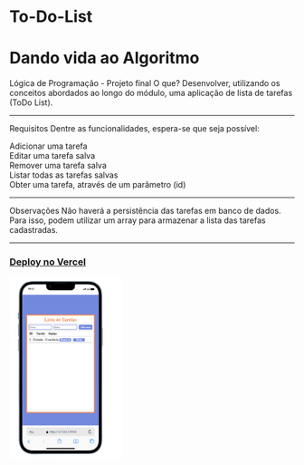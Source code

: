 # To-Do-List
# Dando vida ao Algoritmo 
Lógica de Programação - Projeto final
O que?
Desenvolver, utilizando os conceitos abordados ao longo do módulo, uma aplicação de lista de tarefas (ToDo List).

---

Requisitos
Dentre as funcionalidades, espera-se que seja possível:

Adicionar uma tarefa <br>
Editar uma tarefa salva <br>
Remover uma tarefa salva <br>
Listar todas as tarefas salvas <br>
Obter uma tarefa, através de um parâmetro (id)

---

Observações
Não haverá a persistência das tarefas em banco de dados. Para isso, podem utilizar um array para armazenar a lista das tarefas cadastradas.

---

### <a href="https://juninho-oliveira-to-do-list.vercel.app/">Deploy no Vercel</a>
<img src="/celular.png"  alt="imagem do celular" style="width: 200px;">